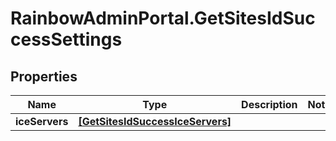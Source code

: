 # RainbowAdminPortal.GetSitesIdSuccessSettings

## Properties

Name | Type | Description | Notes
------------ | ------------- | ------------- | -------------
**iceServers** | [**[GetSitesIdSuccessIceServers]**](GetSitesIdSuccessIceServers.md) |  | 


